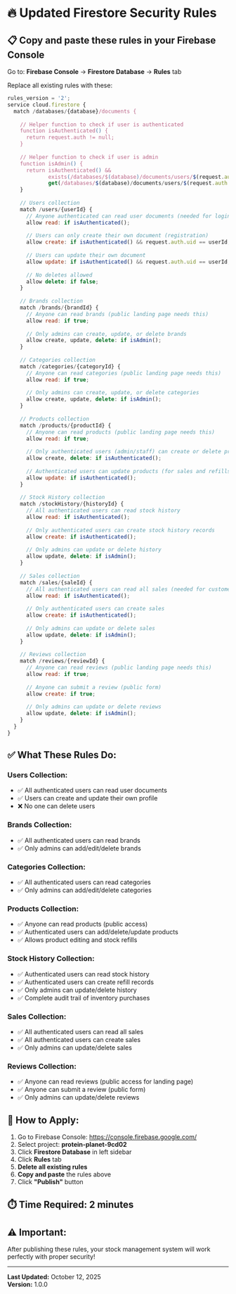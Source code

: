 # 🔥 Updated Firestore Security Rules

## 📋 Copy and paste these rules in your Firebase Console

Go to: **Firebase Console** → **Firestore Database** → **Rules** tab

Replace all existing rules with these:

```javascript
rules_version = '2';
service cloud.firestore {
  match /databases/{database}/documents {
    
    // Helper function to check if user is authenticated
    function isAuthenticated() {
      return request.auth != null;
    }
    
    // Helper function to check if user is admin
    function isAdmin() {
      return isAuthenticated() && 
             exists(/databases/$(database)/documents/users/$(request.auth.uid)) &&
             get(/databases/$(database)/documents/users/$(request.auth.uid)).data.userType == 'admin';
    }
    
    // Users collection
    match /users/{userId} {
      // Anyone authenticated can read user documents (needed for login)
      allow read: if isAuthenticated();
      
      // Users can only create their own document (registration)
      allow create: if isAuthenticated() && request.auth.uid == userId;
      
      // Users can update their own document
      allow update: if isAuthenticated() && request.auth.uid == userId;
      
      // No deletes allowed
      allow delete: if false;
    }
    
    // Brands collection
    match /brands/{brandId} {
      // Anyone can read brands (public landing page needs this)
      allow read: if true;
      
      // Only admins can create, update, or delete brands
      allow create, update, delete: if isAdmin();
    }
    
    // Categories collection
    match /categories/{categoryId} {
      // Anyone can read categories (public landing page needs this)
      allow read: if true;
      
      // Only admins can create, update, or delete categories
      allow create, update, delete: if isAdmin();
    }
    
    // Products collection
    match /products/{productId} {
      // Anyone can read products (public landing page needs this)
      allow read: if true;
      
      // Only authenticated users (admin/staff) can create or delete products
      allow create, delete: if isAuthenticated();
      
      // Authenticated users can update products (for sales and refills)
      allow update: if isAuthenticated();
    }
    
    // Stock History collection
    match /stockHistory/{historyId} {
      // All authenticated users can read stock history
      allow read: if isAuthenticated();
      
      // Only authenticated users can create stock history records
      allow create: if isAuthenticated();
      
      // Only admins can update or delete history
      allow update, delete: if isAdmin();
    }
    
    // Sales collection
    match /sales/{saleId} {
      // All authenticated users can read all sales (needed for customer purchase history)
      allow read: if isAuthenticated();
      
      // Only authenticated users can create sales
      allow create: if isAuthenticated();
      
      // Only admins can update or delete sales
      allow update, delete: if isAdmin();
    }
    
    // Reviews collection
    match /reviews/{reviewId} {
      // Anyone can read reviews (public landing page needs this)
      allow read: if true;
      
      // Anyone can submit a review (public form)
      allow create: if true;
      
      // Only admins can update or delete reviews
      allow update, delete: if isAdmin();
    }
  }
}
```

## ✅ What These Rules Do:

### **Users Collection:**
- ✅ All authenticated users can read user documents
- ✅ Users can create and update their own profile
- ❌ No one can delete users

### **Brands Collection:**
- ✅ All authenticated users can read brands
- ✅ Only admins can add/edit/delete brands

### **Categories Collection:**
- ✅ All authenticated users can read categories
- ✅ Only admins can add/edit/delete categories

### **Products Collection:**
- ✅ Anyone can read products (public access)
- ✅ Authenticated users can add/delete/update products
- ✅ Allows product editing and stock refills

### **Stock History Collection:**
- ✅ Authenticated users can read stock history
- ✅ Authenticated users can create refill records
- ✅ Only admins can update/delete history
- ✅ Complete audit trail of inventory purchases

### **Sales Collection:**
- ✅ All authenticated users can read all sales
- ✅ All authenticated users can create sales
- ✅ Only admins can update/delete sales

### **Reviews Collection:**
- ✅ Anyone can read reviews (public access for landing page)
- ✅ Anyone can submit a review (public form)
- ✅ Only admins can update/delete reviews

## 🚀 How to Apply:

1. Go to Firebase Console: https://console.firebase.google.com/
2. Select project: **protein-planet-9cd02**
3. Click **Firestore Database** in left sidebar
4. Click **Rules** tab
5. **Delete all existing rules**
6. **Copy and paste** the rules above
7. Click **"Publish"** button

## ⏱️ Time Required: 2 minutes

## ⚠️ Important:

After publishing these rules, your stock management system will work perfectly with proper security!

---

**Last Updated:** October 12, 2025  
**Version:** 1.0.0

